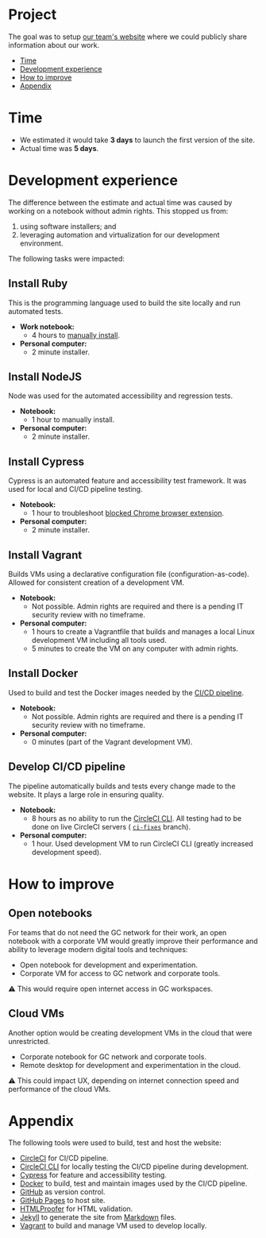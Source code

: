 # Project
The goal was to setup [our team's website](https://dtf-ein.github.io/) where we could publicly share information about our work.

- [Time](#time)
- [Development experience](#development-experience)
- [How to improve](#how-to-improve)
- [Appendix](#appendix)

# Time
- We estimated it would take **3 days** to launch the first version of the site.
- Actual time was **5 days**. 

# Development experience
The difference between the estimate and actual time was caused by working on a notebook without admin rights. This stopped us from:

1. using software installers; and
1. leveraging automation and virtualization for our development environment.

The following tasks were impacted:

## Install Ruby
This is the programming language used to build the site locally and run automated tests. 
- **Work notebook:** 
    - 4 hours to [manually install](https://github.com/dtf-ein/dtf-ein.github.io/issues/1#issuecomment-530790560).  
- **Personal computer:**
    - 2 minute installer.

## Install NodeJS
Node was used for the automated accessibility and regression tests.
- **Notebook:** 
    - 1 hour to manually install.
- **Personal computer:**
    - 2 minute installer.

## Install Cypress
Cypress is an automated feature and accessibility test framework.  It was used for local and CI/CD pipeline testing.
- **Notebook:** 
    - 1 hour to troubleshoot [blocked Chrome browser extension](https://github.com/cypress-io/cypress/issues/1239).
- **Personal computer:**
    - 2 minute installer.

## Install Vagrant
Builds VMs using a declarative configuration file (configuration-as-code).  Allowed for consistent creation of a development VM.
- **Notebook:** 
    - Not possible.  Admin rights are required and there is a pending IT security review with no timeframe.
- **Personal computer:**
    - 1 hours to create a Vagrantfile that builds and manages a local Linux development VM including all tools used.
    - 5 minutes to create the VM on any computer with admin rights.

## Install Docker
Used to build and test the Docker images needed by the [CI/CD pipeline](https://circleci.com/gh/dtf-ein/dtf-ein.github.io).
- **Notebook:** 
    - Not possible.  Admin rights are required and there is a pending IT security review with no timeframe.
- **Personal computer:**
    - 0 minutes (part of the Vagrant development VM).

## Develop CI/CD pipeline
The pipeline automatically builds and tests every change made to the website.  It plays a large role in ensuring quality.
- **Notebook:** 
    - 8 hours as no ability to run the [CircleCI CLI](https://circleci.com/docs/2.0/local-cli/).  All testing had to be done on live CircleCI servers ( [`ci-fixes`](https://circleci.com/gh/dtf-ein/workflows/dtf-ein.github.io/tree/ci-fixes) branch).
- **Personal computer:**
    - 1 hour.  Used development VM to run CircleCI CLI (greatly increased development speed).

# How to improve
## Open notebooks
For teams that do not need the GC network for their work, an open notebook with a corporate VM would greatly improve their performance and ability to leverage modern digital tools and techniques:

* Open notebook for development and experimentation.
* Corporate VM for access to GC network and corporate tools.

:warning: This would require open internet access in GC workspaces.

## Cloud VMs
Another option would be creating development VMs in the cloud that were unrestricted.  

* Corporate notebook for GC network and corporate tools.
* Remote desktop for development and experimentation in the cloud.

:warning: This could impact UX, depending on internet connection speed and performance of the cloud VMs.

# Appendix
The following tools were used to build, test and host the website:
- [CircleCI](https://circleci.com/) for CI/CD pipeline.
- [CircleCI CLI](https://circleci.com/docs/2.0/local-cli/) for locally testing the CI/CD pipeline during development.
- [Cypress](https://www.cypress.io/) for feature and accessibility testing.
- [Docker](https://www.docker.com/) to build, test and maintain images used by the CI/CD pipeline.
- [GitHub](https://github.com/dtf-ein/dtf-ein.github.io) as version control.
- [GitHub Pages](https://pages.github.com/) to host site.
- [HTMLProofer](https://github.com/gjtorikian/html-proofer) for HTML validation.
- [Jekyll](https://jekyllrb.com/) to generate the site from [Markdown](https://en.wikipedia.org/wiki/Markdown) files.
- [Vagrant](https://www.vagrantup.com/) to build and manage VM used to develop locally.
